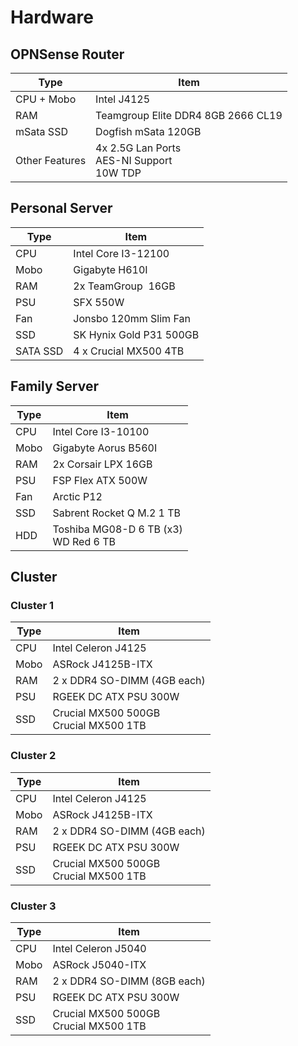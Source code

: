 # Hardware

## OPNSense Router

| Type | Item |
| --- | --- |
| CPU + Mobo | Intel J4125 |
| RAM | Teamgroup Elite DDR4 8GB 2666 CL19 |
| mSata SSD | Dogfish mSata 120GB |
| Other Features | 4x 2.5G Lan Ports  <br>AES-NI Support  <br>10W TDP |

## Personal Server

| Type | Item |
| --- | --- |
| CPU | Intel Core I3-12100 |
| Mobo | Gigabyte H610I |
| RAM | 2x TeamGroup  16GB |
| PSU | SFX 550W |
| Fan | Jonsbo 120mm Slim Fan |
| SSD | SK Hynix Gold P31 500GB |
| SATA SSD | 4 x Crucial MX500 4TB |

## Family Server

| Type | Item |
| --- | --- |
| CPU | Intel Core I3-10100 |
| Mobo | Gigabyte Aorus B560I |
| RAM | 2x Corsair LPX 16GB |
| PSU | FSP Flex ATX 500W |
| Fan | Arctic P12 |
| SSD | Sabrent Rocket Q M.2 1 TB |
| HDD | Toshiba MG08-D 6 TB (x3)  <br>WD Red 6 TB |

## Cluster

### Cluster 1

| Type | Item |
| --- | --- |
| CPU | Intel Celeron J4125 |
| Mobo | ASRock J4125B-ITX |
| RAM | 2 x DDR4 SO-DIMM (4GB each) |
| PSU | RGEEK DC ATX PSU 300W |
| SSD | Crucial MX500 500GB  <br>Crucial MX500 1TB |

### Cluster 2

| Type | Item |
| --- | --- |
| CPU | Intel Celeron J4125 |
| Mobo | ASRock J4125B-ITX |
| RAM | 2 x DDR4 SO-DIMM (4GB each) |
| PSU | RGEEK DC ATX PSU 300W |
| SSD | Crucial MX500 500GB  <br>Crucial MX500 1TB |

### Cluster 3

| Type | Item |
| --- | --- |
| CPU | Intel Celeron J5040 |
| Mobo | ASRock J5040-ITX |
| RAM | 2 x DDR4 SO-DIMM (8GB each) |
| PSU | RGEEK DC ATX PSU 300W |
| SSD | Crucial MX500 500GB  <br>Crucial MX500 1TB |